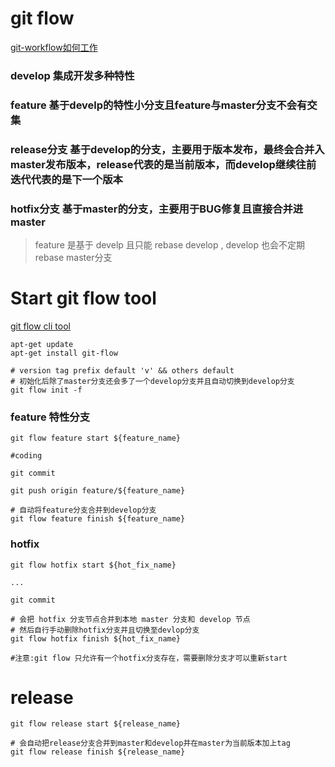 # git flow

[git-workflow如何工作](https://morningspace.github.io/tech/git-workflow-4)

### develop 集成开发多种特性

### feature 基于develp的特性小分支且feature与master分支不会有交集

### release分支 基于develop的分支，主要用于版本发布，最终会合并入master发布版本，release代表的是当前版本，而develop继续往前迭代代表的是下一个版本

### hotfix分支 基于master的分支，主要用于BUG修复且直接合并进master

> feature 是基于 develp 且只能 rebase develop , develop 也会不定期 rebase master分支


# Start git flow tool

[git flow cli tool](https://github.com/nvie/gitflow)

```
apt-get update
apt-get install git-flow
```

```
# version tag prefix default 'v' && others default
# 初始化后除了master分支还会多了一个develop分支并且自动切换到develop分支
git flow init -f
```

### feature 特性分支

```
git flow feature start ${feature_name}

#coding

git commit 

git push origin feature/${feature_name}

# 自动将feature分支合并到develop分支
git flow feature finish ${feature_name}
```

### hotfix 

```
git flow hotfix start ${hot_fix_name}

...

git commit 

# 会把 hotfix 分支节点合并到本地 master 分支和 develop 节点
# 然后自行手动删除hotfix分支并且切换至devlop分支
git flow hotfix finish ${hot_fix_name}

#注意:git flow 只允许有一个hotfix分支存在，需要删除分支才可以重新start

```

# release
```
git flow release start ${release_name}

# 会自动把release分支合并到master和develop并在master为当前版本加上tag
git flow release finish ${release_name}
```

